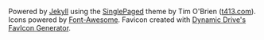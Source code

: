Powered by [Jekyll](http://jekyllrb.com/) using the [SinglePaged](https://github.com/t413/SinglePaged) theme by Tim O'Brien ([t413.com](http://t413.com/)). Icons powered by [Font-Awesome](http://fortawesome.github.io/Font-Awesome/). Favicon created with [Dynamic Drive's FavIcon Generator](http://tools.dynamicdrive.com/favicon/).
